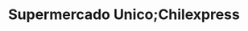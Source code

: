 ---
title: "Supermercado Unico;Chilexpress"
url: /santa-barbara/supermercado-unico-chilexpress/
shop: supermercado
---